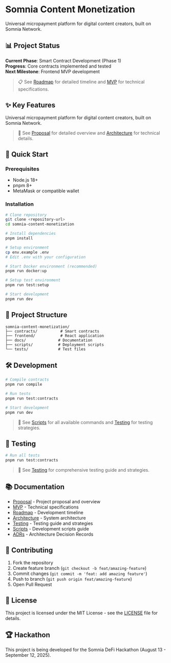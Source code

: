 # Somnia Content Monetization

Universal micropayment platform for digital content creators, built on Somnia Network.

## 📊 Project Status

**Current Phase**: Smart Contract Development (Phase 1)  
**Progress**: Core contracts implemented and tested  
**Next Milestone**: Frontend MVP development

> 📋 See [Roadmap](./docs/roadmap.md) for detailed timeline and [MVP](./docs/mvp.md) for technical specifications.

## ✨ Key Features

Universal micropayment platform for digital content creators, built on Somnia Network.

> 📖 See [Proposal](./docs/proposal.md) for detailed overview and [Architecture](./docs/architecture.md) for technical details.

## 🚀 Quick Start

### Prerequisites
- Node.js 18+
- pnpm 8+
- MetaMask or compatible wallet

### Installation

```bash
# Clone repository
git clone <repository-url>
cd somnia-content-monetization

# Install dependencies
pnpm install

# Setup environment
cp env.example .env
# Edit .env with your configuration

# Start Docker environment (recommended)
pnpm run docker:up

# Setup test environment
pnpm run test:setup

# Start development
pnpm run dev
```

## 📁 Project Structure

```
somnia-content-monetization/
├── contracts/          # Smart contracts
├── frontend/           # React application
├── docs/              # Documentation
├── scripts/           # Deployment scripts
└── tests/             # Test files
```

## 🛠️ Development

```bash
# Compile contracts
pnpm run compile

# Run tests
pnpm run test:contracts

# Start development
pnpm run dev
```

> 🔧 See [Scripts](./docs/scripts.md) for all available commands and [Testing](./docs/testing.md) for testing strategies.

## 🧪 Testing

```bash
# Run all tests
pnpm run test:contracts
```

> 🧪 See [Testing](./docs/testing.md) for comprehensive testing guide and strategies.

## 📚 Documentation

- [Proposal](./docs/proposal.md) - Project proposal and overview
- [MVP](./docs/mvp.md) - Technical specifications
- [Roadmap](./docs/roadmap.md) - Development timeline
- [Architecture](./docs/architecture.md) - System architecture
- [Testing](./docs/testing.md) - Testing guide and strategies
- [Scripts](./docs/scripts.md) - Development scripts guide
- [ADRs](./docs/adr/README.md) - Architecture Decision Records

## 🤝 Contributing

1. Fork the repository
2. Create feature branch (`git checkout -b feat/amazing-feature`)
3. Commit changes (`git commit -m 'feat: add amazing feature'`)
4. Push to branch (`git push origin feat/amazing-feature`)
5. Open Pull Request

## 📄 License

This project is licensed under the MIT License - see the [LICENSE](LICENSE) file for details.

## 🏆 Hackathon

This project is being developed for the Somnia DeFi Hackathon (August 13 - September 12, 2025).
